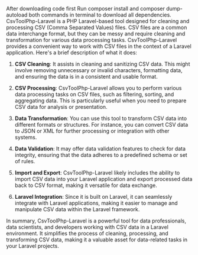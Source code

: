 After downloading code first 
Run composer install   and composer dump-autoload  both commands in terminal to download all dependencies.
CsvToolPhp-Laravel is a PHP Laravel-based tool designed for cleaning and processing CSV (Comma Separated Values) files. CSV files are a common data interchange format, but they can be messy and require cleaning and transformation for various data processing tasks. CsvToolPhp-Laravel provides a convenient way to work with CSV files in the context of a Laravel application. Here's a brief description of what it does:

1. **CSV Cleaning**: It assists in cleaning and sanitizing CSV data. This might involve removing unnecessary or invalid characters, formatting data, and ensuring the data is in a consistent and usable format.

2. **CSV Processing**: CsvToolPhp-Laravel allows you to perform various data processing tasks on CSV files, such as filtering, sorting, and aggregating data. This is particularly useful when you need to prepare CSV data for analysis or presentation.

3. **Data Transformation**: You can use this tool to transform CSV data into different formats or structures. For instance, you can convert CSV data to JSON or XML for further processing or integration with other systems.

4. **Data Validation**: It may offer data validation features to check for data integrity, ensuring that the data adheres to a predefined schema or set of rules.

5. **Import and Export**: CsvToolPhp-Laravel likely includes the ability to import CSV data into your Laravel application and export processed data back to CSV format, making it versatile for data exchange.

6. **Laravel Integration**: Since it is built on Laravel, it can seamlessly integrate with Laravel applications, making it easier to manage and manipulate CSV data within the Laravel framework.

In summary, CsvToolPhp-Laravel is a powerful tool for data professionals, data scientists, and developers working with CSV data in a Laravel environment. It simplifies the process of cleaning, processing, and transforming CSV data, making it a valuable asset for data-related tasks in your Laravel projects.
